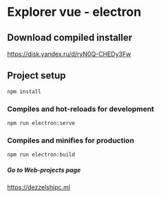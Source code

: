 # Explorer vue - electron

## Download compiled installer
https://disk.yandex.ru/d/ryN0Q-CHEDy3Fw

## Project setup
```
npm install
```

### Compiles and hot-reloads for development
```
npm run electron:serve
```

### Compiles and minifies for production
```
npm run electron:build
```

##### Go to Web-projects page
https://dezzelshipc.ml